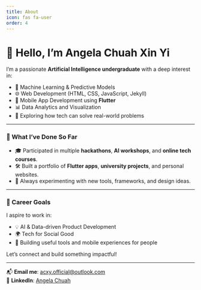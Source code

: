 ```yaml
---
title: About
icon: fas fa-user
order: 4
---
```


# 👋 Hello, I’m Angela Chuah Xin Yi

I’m a passionate **Artificial Intelligence undergraduate** with a deep interest in:

- 🤖 Machine Learning & Predictive Models  
- 🌐 Web Development (HTML, CSS, JavaScript, Jekyll)  
- 📱 Mobile App Development using **Flutter**  
- 📊 Data Analytics and Visualization  
- 🧠 Exploring how tech can solve real-world problems  

---

### 🧩 What I’ve Done So Far

- 🎓 Participated in multiple **hackathons**, **AI workshops**, and **online tech courses**.
- 🛠️ Built a portfolio of **Flutter apps**, **university projects**, and personal websites.
- 🧪 Always experimenting with new tools, frameworks, and design ideas.

---

### 💼 Career Goals

I aspire to work in:
- 💡 AI & Data-driven Product Development
- 🌍 Tech for Social Good
- 🚀 Building useful tools and mobile experiences for people

Let’s connect and build something impactful!

---

📬 **Email me**: [acxy.official@outlook.com](mailto:acxy.official@outlook.com)  
🔗 **LinkedIn**: [Angela Chuah](https://www.linkedin.com/in/angelacxy)
